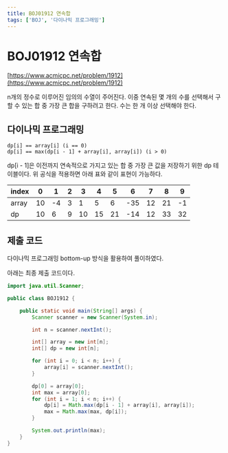 ```yaml
---
title: BOJ01912 연속합
tags: ['BOJ', '다이나믹 프로그래밍']
---
```


# BOJ01912 연속합

[https://www.acmicpc.net/problem/1912](https://www.acmicpc.net/problem/1912)

n개의 정수로 이루어진 임의의 수열이 주어진다. 이중 연속된 몇 개의 수를 선택해서 구할 수 있는 합 중 가장 큰 합을 구하려고 한다. 수는 한 개 이상 선택해야 한다.

## 다이나믹 프로그래밍

```
dp[i] == array[i] (i == 0)
dp[i] == max(dp[i - 1] + array[i], array[i]) (i > 0)
```

dp[i - 1]은 이전까지 연속적으로 가지고 있는 합 중 가장 큰 값을 저장하기 위한 dp 테이블이다. 위 공식을 적용하면 아래 표와 같이 표현이 가능하다.

|index|0|1|2|3|4|5|6|7|8|9|
|---|---|---|---|---|---|---|---|---|---|---|
|array|10|-4|3|1|5|6|-35|12|21|-1|
|dp|10|6|9|10|15|21|-14|12|33|32|

## 제출 코드

다이나믹 프로그래밍 bottom-up 방식을 활용하여 풀이하였다.

아래는 최종 제출 코드이다.

```java
import java.util.Scanner;

public class BOJ1912 {

    public static void main(String[] args) {
        Scanner scanner = new Scanner(System.in);

        int n = scanner.nextInt();

        int[] array = new int[n];
        int[] dp = new int[n];

        for (int i = 0; i < n; i++) {
            array[i] = scanner.nextInt();
        }

        dp[0] = array[0];
        int max = array[0];
        for (int i = 1; i < n; i++) {
            dp[i] = Math.max(dp[i - 1] + array[i], array[i]);
            max = Math.max(max, dp[i]);
        }

        System.out.println(max);
    }
}
```

<TagLinks />
